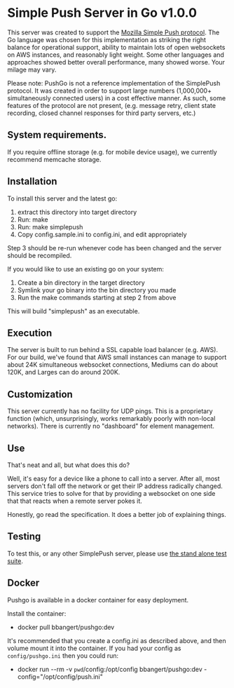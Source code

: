 Simple Push Server in Go v1.0.0
===

This server was created to support the [Mozilla Simple Push
protocol](https://wiki.mozilla.org/WebAPI/SimplePush). The Go language
was chosen for this implementation as striking the right balance for
operational support, ability to maintain lots of open websockets on
AWS instances, and reasonably light weight. Some other languages and
approaches showed better overall performance, many showed worse. Your
milage may vary.

Please note: PushGo is not a reference implementation of the SimplePush
protocol. It was created in order to support large numbers (1,000,000+
simultaneously connected users) in a cost effective manner. As such, some
features of the protocol are not present, (e.g. message retry, client state
recording, closed channel responses for third party servers, etc.)

## System requirements.

If you require offline storage (e.g. for mobile device usage), we
currently recommend memcache storage.

## Installation
To install this server and the latest go:

1. extract this directory into target directory
2. Run: make
3. Run: make simplepush
4. Copy config.sample.ini to config.ini, and edit appropriately

Step 3 should be re-run whenever code has been changed and the server
should be recompiled.

If you would like to use an existing go on your system:
1. Create a bin directory in the target directory
2. Symlink your go binary into the bin directory you made
3. Run the make commands starting at step 2 from above

This will build "simplepush" as an executable.


## Execution
 The server is built to run behind a SSL capable load balancer (e.g.
AWS). For our build, we've found that AWS small instances can manage
to support about 24K simultaneous websocket connections, Mediums can
do about 120K, and Larges can do around 200K.

## Customization
This server currently has no facility for UDP pings. This is a
proprietary function (which, unsurprisingly, works remarkably poorly
with non-local networks). There is currently no "dashboard" for
element management.

## Use
That's neat and all, but what does this do?

Well, it's easy for a device like a phone to call into a server.
After all, most servers don't fall off the network or get their IP
address radically changed. This service tries to solve for that by
providing a websocket on one side that that reacts when a remote
server pokes it.

Honestly, go read the specification. It does a better job of
explaining things.

## Testing

To test this, or any other SimplePush server, please use [the stand
alone test suite](https://github.com/jrconlin/simplepush_test).

## Docker

Pushgo is available in a docker container for easy deployment.

Install the container:

* docker pull bbangert/pushgo:dev

It's recommended that you create a config.ini as described above, and
then volume mount it into the container. If you had your config as
``config/pushgo.ini`` then you could run:

* docker run --rm -v `pwd`/config:/opt/config bbangert/pushgo:dev -config="/opt/config/push.ini"
